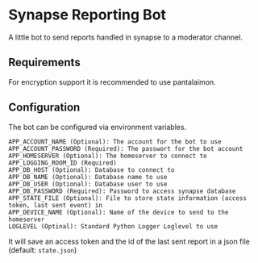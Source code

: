 # Synapse Reporting Bot

A little bot to send reports handled in synapse to a moderator channel.

## Requirements

For encryption support it is recommended to use pantalaimon.

## Configuration

The bot can be configured via environment variables.

```
APP_ACCOUNT_NAME (Optional): The account for the bot to use
APP_ACCOUNT_PASSWORD (Required): The passwort for the bot account
APP_HOMESERVER (Optional): The homeserver to connect to
APP_LOGGING_ROOM_ID (Required)
APP_DB_HOST (Optional): Database to connect to
APP_DB_NAME (Optional): Database name to use
APP_DB_USER (Optional): Database user to use
APP_DB_PASSWORD (Required): Password to access synapse database
APP_STATE_FILE (Optional): File to store state information (access token, last sent event) in
APP_DEVICE_NAME (Optional): Name of the device to send to the homeserver
LOGLEVEL (Optinal): Standard Python Logger Loglevel to use
```

It will save an access token and the id of the last sent report in a json file (default: `state.json`)
